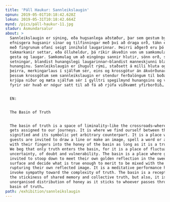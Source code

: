 ```yaml
---
title: 'Páll Haukur: Sannleikslaugin'
opnun: 2019-05-01T10:18:42.628Z
lokun: 2019-05-31T10:18:42.664Z
mynd: /pics/páll-haukur-11.jpg
stadur: Ásmundarsalur
about: >
  Sannleikslaugin er sýning, eða hugsanlega aðstæður, þar sem gestum býðst að
  efnisgera hugsanir sínar og tilfinningar með því að draga orð, tákn eða línur
  með fingrunum ofaní seigt innihald laugarinnar. Þeirri aðgerð eru þó
  takmarkanir settar, eða ölluheldur, þá ríkir ákveðin von um samkomulag milli
  gesta og laugar. Samkomulag um að eingöngu sannir hlutir, sönn orð, sannar
  setningar, blandist hunangslegi laugarinnar–blandist manneskjunni blandast
  hunanginu. Sannleikslaugin er íhugult rými, staðsett á milli hluta og merkingu
  þeirra, merkingarlaus í sjálfum sér, eins og krossgötur án ákvörðunarstaðar. Á
  þessum krossgötum sem sannleikslaugin er stendur ferðalöngum til boða að
  krjúpa niður og mæta sjálfum sér í gylltri spegilmynd hunangsins og velta
  fyrir sér hvað er nógur satt til að fá að rjúfa viðkvæmt yfirborðið…


  EN:


  The Basin of Truth


  The basin of truth is a space of liminality–like the crossroads–where meaning
  gets assigned to our journeys. It is where we find ourself between the
  signified and its symbolic yet arbitrary counterpart. It is a place where
  guests are invited to draw a line or make an image, spell a word or a sentence
  with their fingers into the honey of the basin as long as it is a true thing.
  We beg that only truth enters the basin, for it is a place of fluctuating
  uncertainty, of doubt and vulnerability. The basin is a place where guests are
  invited to stoop down to meet their own golden reflection in the sweet-like
  surface and decide what is true enough to merit to be mixed with the honey,
  rupturing their own reflected image. It is a meditative performance hoping to
  invoke sympathy toward the complexity of truth. The basin is a receptacle for
  the stickiness of shared memory and collective truth, but also, it is an
  unorganised distribution of honey as it sticks to whoever passes through the
  basin of truth…
path: /exhibition/sannleikslaugin
---
```



